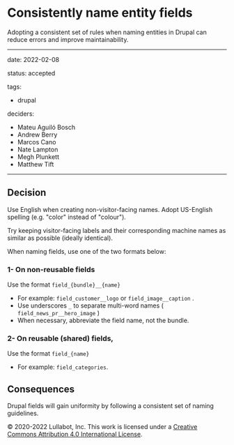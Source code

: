 # Consistently name entity fields

Adopting a consistent set of rules when naming entities in Drupal can reduce errors and improve maintainability.

---
date: 2022-02-08

status: accepted

tags:
  - drupal

deciders:
  - Mateu Aguiló Bosch
  - Andrew Berry
  - Marcos Cano
  - Nate Lampton
  - Megh Plunkett
  - Matthew Tift

---

##  Decision

Use English when creating non-visitor-facing names. Adopt US-English spelling (e.g. "color" instead of "colour").

Try keeping visitor-facing labels and their corresponding machine names as similar as possible (ideally identical).

When naming fields, use one of the two formats below:

### 1- On non-reusable fields
Use the format `field_{bundle}__{name}`

* For example: `field_customer__logo` or `field_image__caption` .
* Use underscores `_` to separate multi-word names ( `field_news_pr__hero_image` )
* When necessary, abbreviate the field name, not the bundle.

### 2- On reusable (shared) fields, 
Use the format `field_{name}`

* For example: `field_categories`.

##  Consequences

Drupal fields will gain uniformity by following a consistent set of naming guidelines.

© 2020-2022 Lullabot, Inc. This work is licensed under a [Creative Commons Attribution 4.0 International License](http://creativecommons.org/licenses/by/4.0/).

